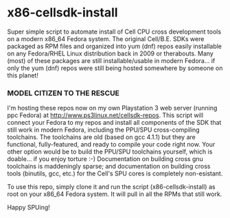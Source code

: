 # x86-cellsdk-install

Super simple script to automate install of Cell CPU cross development tools on a modern x86_64 Fedora system.
The original Cell/B.E. SDKs were packaged as RPM files and organized into yum (dnf) repos easily installable on any Fedora/RHEL Linux distribution back in 2009 or therabouts.
Many (most) of these packages are still installable/usable in modern Fedora... if only the yum (dnf) repos were still being hosted somewhere by someone on this planet!

### MODEL CITIZEN TO THE RESCUE

I'm hosting these repos now on my own Playstation 3 web server (running ppc Fedora) at http://www.ps3linux.net/cellsdk-repos. This script will connect your Fedora to my repos and install all components of the SDK that still work in modern Fedora, including the PPU/SPU cross-compiling toolchains.
The toolchains are old (based on gcc 4.1.1) but they are functional, fully-featured, and ready to compile your code right now.
Your other option would be to build the PPU/SPU toolchains yourself, which is doable... if you enjoy torture :-)
Documentation on building cross gnu toolchains is maddeningly sparse; and documentation on building cross tools (binutils, gcc, etc.) for the Cell's SPU cores is completely non-esistant.

To use this repo, simply clone it and run the script (x86-cellsdk-install) as root on your x86_64 Fedora system. It will pull in all the RPMs that still work.

Happy SPUing!
